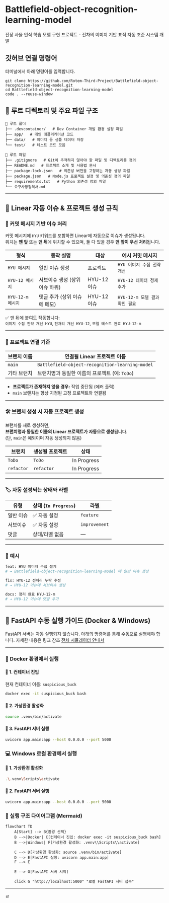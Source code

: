 # Battlefield-object-recognition-learning-model
전장 사물 인식 학습 모델 구현 프로젝트 - 전차의 이미지 기반 표적 자동 조준 시스템 개발

## 깃허브 연결 명령어
터미널에서 아래 명령어를 입력합니다.
<pre><code>git clone https://github.com/Rotem-Third-Project/Battlefield-object-recognition-learning-model.git
cd Battlefield-object-recognition-learning-model
code . --reuse-window
</code></pre>

## 📂 루트 디렉토리 및 주요 파일 구조
<!-- STRUCTURE-START -->
```
📁 루트 폴더
├── .devcontainer/   # Dev Container 개발 환경 설정 파일
├── app/   # 메인 애플리케이션 코드
├── data/   # 이미지 등 샘플 데이터 저장
└── test/   # 테스트 코드 모음

📄 루트 파일
├── .gitignore   # Git이 추적하지 않아야 할 파일 및 디렉토리를 정의
├── README.md   # 프로젝트 소개 및 사용법 문서
├── package-lock.json   # 의존성 버전을 고정하는 자동 생성 파일
├── package.json   # Node.js 프로젝트 설정 및 의존성 정의 파일
├── requirements.txt   # Python 의존성 정의 파일
└── 요구사항정의서.md 
```
<!-- STRUCTURE-END -->

---

## 🧠 Linear 자동 이슈 & 프로젝트 생성 규칙
<!-- ISSUE-AUTO-GUIDE-START -->

### 📌 커밋 메시지 기반 이슈 처리

커밋 메시지에 `HYU` 키워드를 포함하면 Linear에 자동으로 이슈가 생성됩니다.  
위치는 **맨 앞** 또는 **맨 뒤**에 위치할 수 있으며, 둘 다 있을 경우 **맨 앞이 우선 처리**됩니다.

| 형식              | 동작 설명                        | 대상            | 예시 커밋 메시지                |
|------------------|----------------------------------|------------------|---------------------------------|
| `HYU 메시지`     | 일반 이슈 생성                   | 프로젝트         | `HYU 이미지 수집 전략 개선`     |
| `HYU-12 메시지`  | 서브이슈 생성 (상위 이슈 하위)   | HYU-12 이슈      | `HYU-12 데이터 정제 추가`       |
| `HYU-12-m 메시지`| 댓글 추가 (상위 이슈에 메모)     | HYU-12 이슈      | `HYU-12-m 모델 결과 확인 필요`  |

✅ 맨 뒤에 붙여도 작동합니다:  
`이미지 수집 전략 개선 HYU`, `전처리 개선 HYU-12`, `모델 테스트 완료 HYU-12-m`

---

### 🧱 프로젝트 연결 기준

| 브랜치 이름 | 연결될 Linear 프로젝트 이름                     |
|-------------|---------------------------------------------------|
| `main`      | `Battlefield-object-recognition-learning-model` |
| 기타 브랜치 | 브랜치명과 동일한 이름의 프로젝트 (예: `ToDo`) |

- **프로젝트가 존재하지 않을 경우:** 작업 중단됨 (에러 출력)
- `main` 브랜치는 항상 지정된 고정 프로젝트와 연결됨

---

### 🛠 브랜치 생성 시 자동 프로젝트 생성

브랜치를 새로 생성하면,  
**브랜치명과 동일한 이름의 Linear 프로젝트가 자동으로 생성**됩니다.  
(단, `main`은 예외이며 자동 생성되지 않음)

| 브랜치 | 생성될 프로젝트 | 상태       |
|--------|------------------|------------|
| `ToDo` | `ToDo`           | In Progress |
| `refactor` | `refactor`     | In Progress |

---

### 🏷️ 자동 설정되는 상태와 라벨

| 유형         | 상태 (`In Progress`) | 라벨         |
|--------------|----------------------|--------------|
| 일반 이슈    | ✅ 자동 설정          | `feature`    |
| 서브이슈     | ✅ 자동 설정          | `improvement`|
| 댓글         | 상태/라벨 없음        | —            |

---

### 💬 예시

```bash
feat: HYU 이미지 수집 설계
# → Battlefield-object-recognition-learning-model 에 일반 이슈 생성

fix: HYU-12 전처리 누락 수정
# → HYU-12 이슈에 서브이슈 생성

docs: 정리 완료 HYU-12-m
# → HYU-12 이슈에 댓글 추가
```
<!-- ISSUE-AUTO-GUIDE-END -->

---

## 🚀 FastAPI 수동 실행 가이드 (Docker & Windows)

FastAPI 서버는 자동 실행되지 않습니다. 아래의 명령어를 통해 수동으로 실행해야 합니다.
자세한 내용은 링크 참조 [전차 시뮬레이터 안내서](https://bangbaedong-vallet-co-ltd.gitbook.io/tank-challenge)

---

### 🐳 Docker 환경에서 실행

#### 📌 1. 컨테이너 진입

현재 컨테이너 이름: `suspicious_buck`

```bash
docker exec -it suspicious_buck bash
```
#### 📌 2. 가상환경 활성화

```bash
source .venv/bin/activate
```

#### 📌 3. FastAPI 서버 실행

```bash
uvicorn app.main:app --host 0.0.0.0 --port 5000
```
### 💻 Windows 로컬 환경에서 실행

#### 📌 1. 가상환경 활성화

```bash
.\.venv\Scripts\activate
```

#### 📌 2. FastAPI 서버 실행

```bash
uvicorn app.main:app --host 0.0.0.0 --port 5000
```

### 🧠 실행 구조 다이어그램 (Mermaid)
```mermaid
flowchart TD
    A[Start] --> B{환경 선택}
    B -->|Docker| C[컨테이너 진입: docker exec -it suspicious_buck bash]
    B -->|Windows| F[가상환경 활성화: .venv\\Scripts\\activate]

    C --> D[가상환경 활성화: source .venv/bin/activate]
    D --> E[FastAPI 실행: uvicorn app.main:app]
    F --> E

    E --> G[FastAPI 서버 시작]

    click G "http://localhost:5000" "로컬 FastAPI 서버 접속"
```

---
ㄹ
